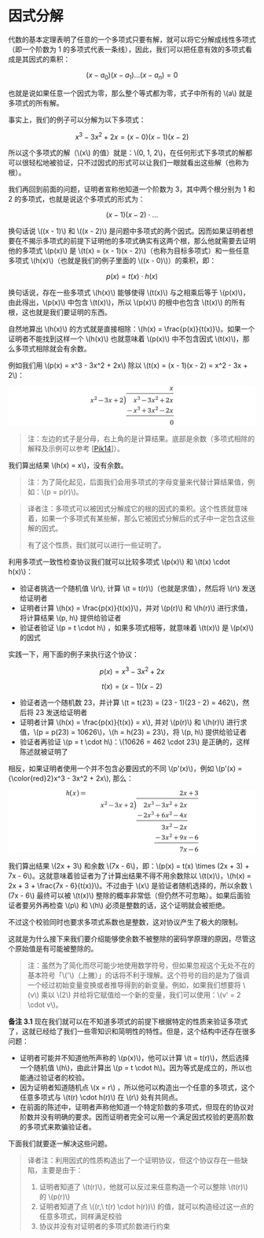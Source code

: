# 因式分解

代数的基本定理表明了任意的一个多项式只要有解，就可以将它分解成线性多项式（即一个阶数为 1 的多项式代表一条线），因此，我们可以把任意有效的多项式看成是其因式的乘积：

$$(x - a_0)(x - a_1)...(x - a_n) = 0$$

也就是说如果任意一个因式为零，那么整个等式都为零，式子中所有的 \\(a\\) 就是多项式的所有解。

事实上，我们的例子可以分解为以下多项式：

$$x^3 - 3x^2 + 2x = (x - 0)(x - 1)(x - 2)$$

所以这个多项式的解（\\(x\\) 的值）就是：\\(0, 1, 2\\)，在任何形式下多项式的解都可以很轻松地被验证，只不过因式的形式可以让我们一眼就看出这些解（也称为根）。

我们再回到前面的问题，证明者宣称他知道一个阶数为 3，其中两个根分别为 1 和 2 的多项式，也就是说这个多项式的形式为：

$$(x - 1)(x - 2) \cdot \ldots$$

换句话说 \\((x - 1)\\) 和 \\((x - 2)\\) 是问题中多项式的两个因式。因而如果证明者想要在不揭示多项式的前提下证明他的多项式确实有这两个根，那么他就需要去证明他的多项式 \\(p(x)\\) 是 \\(t(x) = (x - 1)(x - 2)\\)（也称为目标多项式）和一些任意多项式 \\(h(x)\\)（也就是我们的例子里面的 \\((x - 0)\\)）的乘积，即：

$$p(x) = t(x) \cdot h(x)$$

换句话说，存在一些多项式 \\(h(x)\\) 能够使得 \\(t(x)\\) 与之相乘后等于 \\(p(x)\\)，由此得出，\\(p(x)\\) 中包含 \\(t(x)\\)，所以 \\(p(x)\\) 的根中也包含 \\(t(x)\\) 的所有根，这也就是我们要证明的东西。

自然地算出 \\(h(x)\\) 的方式就是直接相除：\\(h(x) = \frac{p(x)}{t(x)}\\)。如果一个证明者不能找到这样一个 \\(h(x)\\) 也就意味着 \\(p(x)\\) 中不包含因式 \\(t(x)\\)，那么多项式相除就会有余数。

例如我们用 \\(p(x) = x^3 - 3x^2 + 2x\\) 除以 \\(t(x) = (x - 1)(x - 2) = x^2 - 3x + 2\\)：

![img](img/3-1.png)

> 注：左边的式子是分母，右上角的是计算结果。底部是余数（多项式相除的解释及示例可以参考 [[Pik14](./references.md#Pik14)]）。

我们算出结果 \\(h(x) = x\\)，没有余数。

> 注：为了简化起见，后面我们会用多项式的字母变量来代替计算结果值，例如：\\(p = p(r)\\)。

[](ignored)

> 译者注：多项式可以被因式分解成它的根的因式的乘积。这个性质就意味着，如果一个多项式有某些解，那么它被因式分解后的式子中一定包含这些解的因式。
>
> 有了这个性质，我们就可以进行一些证明了。

利用多项式一致性检查协议我们就可以比较多项式 \\(p(x)\\) 和 \\(t(x) \cdot h(x)\\)：

* 验证者挑选一个随机值 \\(r\\), 计算 \\(t = t(r)\\)（也就是求值），然后将 \\(r\\) 发送给证明者
* 证明者计算 \\(h(x) = \frac{p(x)}{t(x)}\\)，并对 \\(p(r)\\) 和 \\(h(r)\\) 进行求值，将计算结果 \\(p, h\\) 提供给验证者
* 验证者验证 \\(p = t \cdot h\\) ，如果多项式相等，就意味着 \\(t(x)\\) 是 \\(p(x)\\) 的因式

实践一下，用下面的例子来执行这个协议：

$$p(x) = x^3 - 3x^2 + 2x$$

$$t(x) = (x - 1)(x - 2)$$

* 验证者选一个随机数 23，并计算 \\(t = t(23) = (23 - 1)(23 - 2) = 462\\)，然后将 23 发送给证明者
* 证明者计算 \\(h(x) = \frac{p(x)}{t(x)} = x\\), 并对 \\(p(r)\\) 和 \\(h(r)\\) 进行求值，\\(p = p(23) = 10626\\)，\\(h = h(23) = 23\\)，将 \\(p, h\\) 提供给验证者
* 验证者再验证 \\(p = t \cdot h\\)：\\(10626 = 462 \cdot 23\\) 是正确的，这样陈述就被证明了

相反，如果证明者使用一个并不包含必要因式的不同 \\(p'(x)\\)，例如 \\(p'(x) = {\color{red}2}x^3 - 3x^2 + 2x\\), 那么：

![img](img/3-2.png)

我们算出结果 \\(2x + 3\\) 和余数 \\(7x - 6\\)，即：\\(p(x) = t(x) \times (2x + 3) + 7x - 6\\)。这就意味着验证者为了计算出结果不得不用余数除以 \\(t(x)\\)，\\(h(x) = 2x + 3 + \frac{7x - 6}{t(x)}\\)。不过由于 \\(x\\) 是验证者随机选择的，所以余数 \\(7x - 6\\) 最终可以被 \\(t(x)\\) 整除的概率非常低（但仍然不可忽略）。如果后面验证者要另外再检查 \\(p\\) 和 \\(h\\) 必须是整数的话，这个证明就会被拒绝。

不过这个校验同时也要求多项式系数也是整数，这对协议产生了极大的限制。

这就是为什么接下来我们要介绍能够使余数不被整除的密码学原理的原因，尽管这个原始值是有可能被整除的。

> 注：虽然为了简化而尽可能少地使用数学符号，但如果忽视这个无处不在的基本符号「\\('\\)（上撇）」的话将不利于理解。这个符号的目的是为了强调一个经过初始变量变换或者推导得到的新变量。例如，如果我们想要将 \\(v\\) 乘以 \\(2\\) 并给将它赋值给一个新的变量，我们可以使用：\\(v' = 2 \cdot v\\)。

**备注 3.1** 现在我们就可以在不知道多项式的前提下根据特定的性质来验证多项式了，这就已经给了我们一些零知识和简明性的特性。但是，这个结构中还存在很多问题：

* 证明者可能并不知道他所声称的 \\(p(x)\\)，他可以计算 \\(t = t(r)\\)，然后选择一个随机值 \\(h\\)，由此计算出 \\(p = t \cdot h\\)。因为等式是成立的，所以也能通过验证者的校验。
* 因为证明者知道随机点 \\(x = r\\) ，所以他可以构造出一个任意的多项式，这个任意多项式与 \\(t(r) \cdot h(r)\\) 在 \\(r\\) 处有共同点。
* 在前面的陈述中，证明者声称他知道一个特定阶数的多项式，但现在的协议对阶数并没有明确的要求。因而证明者完全可以用一个满足因式校验的更高阶数的多项式来欺骗验证者。

下面我们就要逐一解决这些问题。

> 译者注：利用因式的性质构造出了一个证明协议，但这个协议存在一些缺陷，主要是由于：
>
> 1. 证明者知道了 \\(t(r)\\)，他就可以反过来任意构造一个可以整除 \\(t(r)\\) 的 \\(p(r)\\)
> 2. 证明者知道了点 \\((r,\ t(r) \cdot h(r))\\) 的值，就可以构造经过这一点的任意多项式，同样满足校验
> 3. 协议并没有对证明者的多项式阶数进行约束
